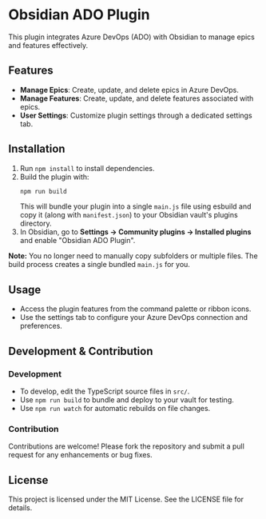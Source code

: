 # Obsidian ADO Plugin

This plugin integrates Azure DevOps (ADO) with Obsidian to manage epics and features effectively. 

## Features

- **Manage Epics**: Create, update, and delete epics in Azure DevOps.
- **Manage Features**: Create, update, and delete features associated with epics.
- **User Settings**: Customize plugin settings through a dedicated settings tab.

## Installation

1. Run `npm install` to install dependencies.
2. Build the plugin with:
   ```sh
   npm run build
   ```
   This will bundle your plugin into a single `main.js` file using esbuild and copy it (along with `manifest.json`) to your Obsidian vault's plugins directory.
3. In Obsidian, go to **Settings → Community plugins → Installed plugins** and enable "Obsidian ADO Plugin".

**Note:** You no longer need to manually copy subfolders or multiple files. The build process creates a single bundled `main.js` for you.

## Usage

- Access the plugin features from the command palette or ribbon icons.
- Use the settings tab to configure your Azure DevOps connection and preferences.

## Development & Contribution

### Development

- To develop, edit the TypeScript source files in `src/`.
- Use `npm run build` to bundle and deploy to your vault for testing.
- Use `npm run watch` for automatic rebuilds on file changes.

### Contribution

Contributions are welcome! Please fork the repository and submit a pull request for any enhancements or bug fixes.

## License

This project is licensed under the MIT License. See the LICENSE file for details.